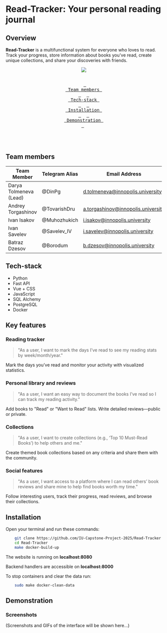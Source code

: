 # Read-Tracker: Your personal reading journal

## Overview

**Read-Tracker** is a multifunctional system for everyone who loves to read. Track your progress, store information
about books you've read, create unique collections, and share your discoveries with friends.

<div align = center><img src=".github/assets/banner.png"><br><br>
  
&ensp;[<kbd> <br> Team members <br> </kbd>](#-team-members)&ensp;
&ensp;[<kbd> <br> Tech-stack <br> </kbd>](#-tech-stack)&ensp;
&ensp;[<kbd> <br> Installation <br> </kbd>](#-installation)&ensp;
&ensp;[<kbd> <br> Demonstration <br> </kbd>](#-demonstration)&ensp;
<br><br><br><br></div>

## **Team members**

| Team Member            | Telegram Alias | Email Address                      | Track     |
|------------------------|----------------|------------------------------------|-----------|
| Darya Tolmeneva (Lead) | @DinPg         | d.tolmeneva@innopolis.university   | Fullstack |
| Andrey Torgashinov     | @TovarishDru   | a.torgashinov@innopolis.university | DevOps    |
| Ivan Isakov            | @Muhozhukich   | i.isakov@innopolis.university      | Backend   |
| Ivan Savelev           | @Savelev_IV    | i.savelev@innopolis.university     | Frontend  |
| Batraz Dzesov          | @Borodum       | b.dzesov@innopolis.university      | Backend   |

## Tech-stack

- Python
- Fast API
- Vue + CSS
- JavaScript
- SQL Alchemy
- PostgreSQL
- Docker

## Key features

### Reading tracker

> "As a user, I want to mark the days I’ve read to see my reading stats by week/month/year."

Mark the days you’ve read and monitor your activity with visualized statistics.

### Personal library and reviews

> "As a user, I want an easy way to document the books I’ve read so I can track my reading activity."

Add books to "Read" or "Want to Read" lists. Write detailed reviews—public or private.

### Collections

> "As a user, I want to create collections (e.g., ‘Top 10 Must-Read Books’) to help others and me."

Create themed book collections based on any criteria and share them with the community.

### Social features

> "As a user, I want access to a platform where I can read others’ book reviews and share mine to help find books worth
> my time."

Follow interesting users, track their progress, read reviews, and browse their collections.

## Installation

Open your terminal and run these commands:

```bash
    git clone https://github.com/IU-Capstone-Project-2025/Read-Tracker.git
    cd Read-Tracker
    make docker-build-up
```

The website is running on **localhost:8080**

Backend handlers are accessible on **localhost:8000**

To stop containers and clear the data run:

```bash
    sudo make docker-clean-data
```

## Demonstration

### Screenshots

(Screenshots and GIFs of the interface will be shown here...)
